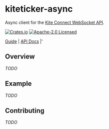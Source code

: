 # kiteticker-async

Async client for the [Kite Connect WebSocket API](https://kite.trade/docs/connect/v3/websocket/#websocket-streaming).

[![Crates.io][crates-badge]][crates-url]
[![Apache-2.0 Licensed][apache-2-0-badge]][apache-2-0-url]

[crates-badge]: https://img.shields.io/crates/v/kiteticker-async.svg
[crates-url]: https://crates.io/crates/kiteticker-async
[apache-2-0-badge]: https://img.shields.io/badge/license-apache-blue.svg
[apache-2-0-url]: https://github.com/kaychaks/kiteticker-async/blob/master/LICENSE

[Guide](https://kite.trade/docs/connect/v3/websocket/#websocket-streaming) |
[API Docs](https://docs.rs/kiteticker-async/latest/kiteticker-async) |'

## Overview

_TODO_

## Example

_TODO_

## Contributing

_TODO_

